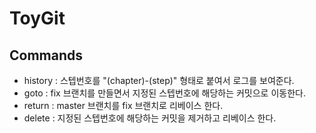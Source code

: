 # ToyGit

## Commands

- history : 스텝번호를 "(chapter)-(step)" 형태로 붙여서 로그를 보여준다.
- goto : fix 브랜치를 만들면서 지정된 스텝번호에 해당하는 커밋으로 이동한다.
- return : master 브랜치를 fix 브랜치로 리베이스 한다.
- delete : 지정된 스텝번호에 해당하는 커밋을 제거하고 리베이스 한다.
